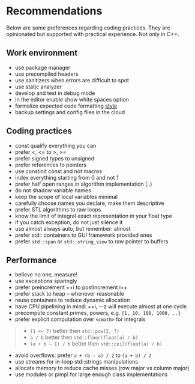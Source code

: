 # Recommendations

Below are some preferences regarding coding practices. They are opinionated but supported with practical experience. Not only in C++.

## Work environment
- use package manager
- use precompiled headers
- use sanitizers when errors are difficult to spot
- use static analyzer
- develop and test in debug mode
- in the editor enable show white spaces option
- formalize expected code formatting [style](.clang-format)
- backup settings and config files in the cloud

## Coding practices
- const qualify everything you can
- prefer <, <= to >, >= 
- prefer signed types to unsigned
- prefer references to pointers
- use constinit const and not macros
- index everything starting from 0 and not 1
- prefer half open ranges in algorithm implementation [..)
- do not shadow variable names
- keep the scope of local variables minimal
- carefully choose names you declare, make them descriptive
- prefer STL algorithms to raw loops
- know the limit of integral exact representation in your float type
- if you catch exception, do not just silence it
- use almost always auto, but remember: almost
- prefer std:: containers to GUI framework provided ones
- prefer `std::span` or `std::string_view` to raw pointer to buffers

## Performance
- believe no one, measure!
- use exceptions sparingly
- prefer preincrement ++i to postincrement i++
- prefer stack to heap – whenever reasonable
- reuse containers to reduce dynamic allocation
- have CPU pipelining in mind: ++i, --z will execute almost at one cycle
- precompute constant primes, powers, e.g. `{1, 10, 100, 1000, ..}`
- prefer explicit computation over `<cmath>` for integrals
>- `(1 << 7)` better then `std::pow(2, 7)`
>- `a / b` better then `std::floor(float(a) / b)`
>- `(a + b – 1) / b` better then `std::ceil(float(a) / b)`
- avoid overflows: prefer `a + (b – a) / 2` to `(a + b) / 2`
- use streams for in-loop std::strings manipulations
- allocate memory to reduce cache misses (row major vs column major)
- use modules or pimpl for large enough class implementations 










